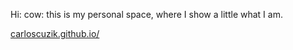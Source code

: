 Hi: cow: this is my personal space, where I show a little what I am.

[carloscuzik.github.io/](https://carloscuzik.github.io/)